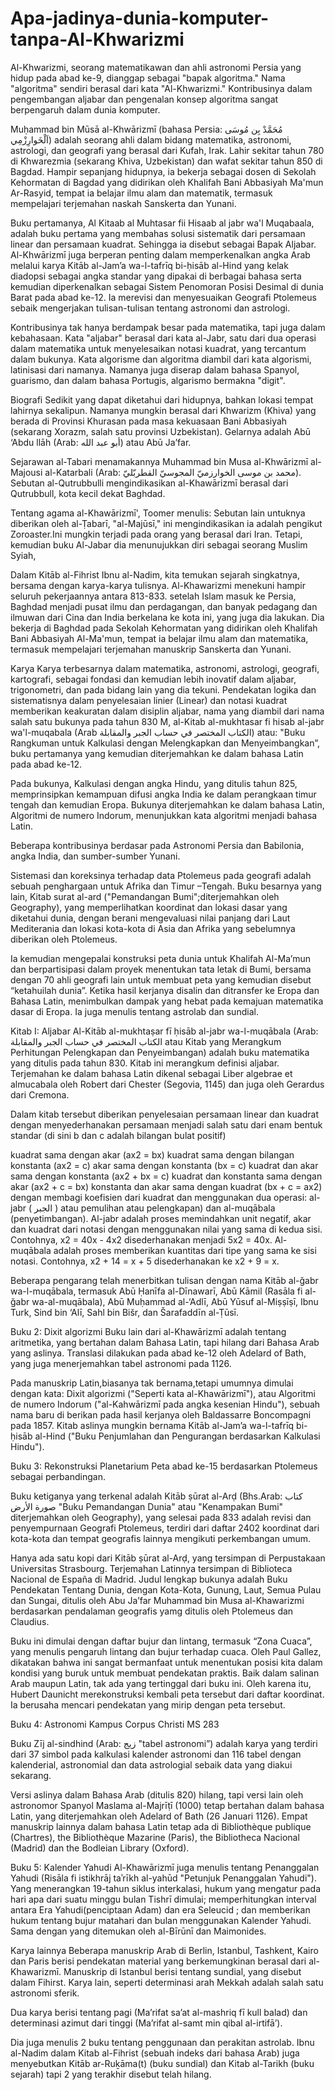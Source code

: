 # Apa-jadinya-dunia-komputer-tanpa-Al-Khwarizmi
Al-Khwarizmi, seorang matematikawan dan ahli astronomi Persia yang hidup pada abad ke-9, dianggap sebagai "bapak algoritma." Nama "algoritma" sendiri berasal dari kata "Al-Khwarizmi." Kontribusinya dalam pengembangan aljabar dan pengenalan konsep algoritma sangat berpengaruh dalam dunia komputer.

Muḥammad bin Mūsā al-Khwārizmī (bahasa Persia: مُحَمَّدْ بِن مُوسَى اَلْخَوارِزْمِي) adalah seorang ahli dalam bidang matematika, astronomi, astrologi, dan geografi yang berasal dari Kufah, Irak. Lahir sekitar tahun 780 di Khwarezmia (sekarang Khiva, Uzbekistan) dan wafat sekitar tahun 850 di Bagdad. Hampir sepanjang hidupnya, ia bekerja sebagai dosen di Sekolah Kehormatan di Bagdad yang didirikan oleh Khalifah Bani Abbasiyah Ma'mun Ar-Rasyid, tempat ia belajar ilmu alam dan matematik, termasuk mempelajari terjemahan naskah Sanskerta dan Yunani.

Buku pertamanya, Al Kitaab al Muhtasar fii Hisaab al jabr wa'l Muqabaala, adalah buku pertama yang membahas solusi sistematik dari persamaan linear dan persamaan kuadrat. Sehingga ia disebut sebagai Bapak Aljabar. Al-Khwārizmī juga berperan penting dalam memperkenalkan angka Arab melalui karya Kitāb al-Jam’a wa-l-tafrīq bi-ḥisāb al-Hind yang kelak diadopsi sebagai angka standar yang dipakai di berbagai bahasa serta kemudian diperkenalkan sebagai Sistem Penomoran Posisi Desimal di dunia Barat pada abad ke-12. Ia merevisi dan menyesuaikan Geografi Ptolemeus sebaik mengerjakan tulisan-tulisan tentang astronomi dan astrologi.

Kontribusinya tak hanya berdampak besar pada matematika, tapi juga dalam kebahasaan. Kata "aljabar" berasal dari kata al-Jabr, satu dari dua operasi dalam matematika untuk menyelesaikan notasi kuadrat, yang tercantum dalam bukunya. Kata algorisme dan algoritma diambil dari kata algorismi, latinisasi dari namanya. Namanya juga diserap dalam bahasa Spanyol, guarismo, dan dalam bahasa Portugis, algarismo bermakna "digit".

Biografi
Sedikit yang dapat diketahui dari hidupnya, bahkan lokasi tempat lahirnya sekalipun. Namanya mungkin berasal dari Khwarizm (Khiva) yang berada di Provinsi Khurasan pada masa kekuasaan Bani Abbasiyah (sekarang Xorazm, salah satu provinsi Uzbekistan). Gelarnya adalah Abū ‘Abdu llāh (Arab: أبو عبد الله) atau Abū Ja’far.

Sejarawan al-Tabari menamakannya Muhammad bin Musa al-Khwārizmī al-Majousi al-Katarbali (Arab: محمد بن موسى الخوارزميّ المجوسيّ القطربّليّ). Sebutan al-Qutrubbulli mengindikasikan al-Khawārizmī berasal dari Qutrubbull, kota kecil dekat Baghdad.

Tentang agama al-Khawārizmī', Toomer menulis: Sebutan lain untuknya diberikan oleh al-Ṭabarī, "al-Majūsī," ini mengindikasikan ia adalah pengikut Zoroaster.Ini mungkin terjadi pada orang yang berasal dari Iran. Tetapi, kemudian buku Al-Jabar dia menunujukkan diri sebagai seorang Muslim Syiah,

Dalam Kitāb al-Fihrist Ibnu al-Nadim, kita temukan sejarah singkatnya, bersama dengan karya-karya tulisnya. Al-Khawarizmi menekuni hampir seluruh pekerjaannya antara 813-833. setelah Islam masuk ke Persia, Baghdad menjadi pusat ilmu dan perdagangan, dan banyak pedagang dan ilmuwan dari Cina dan India berkelana ke kota ini, yang juga dia lakukan. Dia bekerja di Baghdad pada Sekolah Kehormatan yang didirikan oleh Khalifah Bani Abbasiyah Al-Ma'mun, tempat ia belajar ilmu alam dan matematika, termasuk mempelajari terjemahan manuskrip Sanskerta dan Yunani.

Karya
Karya terbesarnya dalam matematika, astronomi, astrologi, geografi, kartografi, sebagai fondasi dan kemudian lebih inovatif dalam aljabar, trigonometri, dan pada bidang lain yang dia tekuni. Pendekatan logika dan sistematisnya dalam penyelesaian linier (Linear) dan notasi kuadrat memberikan keakuratan dalam disiplin aljabar, nama yang diambil dari nama salah satu bukunya pada tahun 830 M, al-Kitab al-mukhtasar fi hisab al-jabr wa'l-muqabala (Arab الكتاب المختصر في حساب الجبر والمقابلة) atau: "Buku Rangkuman untuk Kalkulasi dengan Melengkapkan dan Menyeimbangkan”, buku pertamanya yang kemudian diterjemahkan ke dalam bahasa Latin pada abad ke-12.

Pada bukunya, Kalkulasi dengan angka Hindu, yang ditulis tahun 825, memprinsipkan kemampuan difusi angka India ke dalam perangkaan timur tengah dan kemudian Eropa. Bukunya diterjemahkan ke dalam bahasa Latin, Algoritmi de numero Indorum, menunjukkan kata algoritmi menjadi bahasa Latin.

Beberapa kontribusinya berdasar pada Astronomi Persia dan Babilonia, angka India, dan sumber-sumber Yunani.

Sistemasi dan koreksinya terhadap data Ptolemeus pada geografi adalah sebuah penghargaan untuk Afrika dan Timur –Tengah. Buku besarnya yang lain, Kitab surat al-ard ("Pemandangan Bumi";diterjemahkan oleh Geography), yang memperlihatkan koordinat dan lokasi dasar yang diketahui dunia, dengan berani mengevaluasi nilai panjang dari Laut Mediterania dan lokasi kota-kota di Asia dan Afrika yang sebelumnya diberikan oleh Ptolemeus.

Ia kemudian mengepalai konstruksi peta dunia untuk Khalifah Al-Ma’mun dan berpartisipasi dalam proyek menentukan tata letak di Bumi, bersama dengan 70 ahli geografi lain untuk membuat peta yang kemudian disebut “ketahuilah dunia”. Ketika hasil kerjanya disalin dan ditransfer ke Eropa dan Bahasa Latin, menimbulkan dampak yang hebat pada kemajuan matematika dasar di Eropa. Ia juga menulis tentang astrolab dan sundial.

Kitab I: Aljabar
Al-Kitāb al-mukhtaṣar fī ḥisāb al-jabr wa-l-muqābala (Arab: الكتاب المختصر في حساب الجبر والمقابلة atau Kitab yang Merangkum Perhitungan Pelengkapan dan Penyeimbangan) adalah buku matematika yang ditulis pada tahun 830. Kitab ini merangkum definisi aljabar. Terjemahan ke dalam bahasa Latin dikenal sebagai Liber algebrae et almucabala oleh Robert dari Chester (Segovia, 1145) dan juga oleh Gerardus dari Cremona.

Dalam kitab tersebut diberikan penyelesaian persamaan linear dan kuadrat dengan menyederhanakan persamaan menjadi salah satu dari enam bentuk standar (di sini b dan c adalah bilangan bulat positif)

kuadrat sama dengan akar (ax2 = bx)
kuadrat sama dengan bilangan konstanta (ax2 = c)
akar sama dengan konstanta (bx = c)
kuadrat dan akar sama dengan konstanta (ax2 + bx = c)
kuadrat dan konstanta sama dengan akar (ax2 + c = bx)
konstanta dan akar sama dengan kuadrat (bx + c = ax2)
dengan membagi koefisien dari kuadrat dan menggunakan dua operasi: al-jabr ( الجبر ) atau pemulihan atau pelengkapan) dan al-muqābala (penyetimbangan). Al-jabr adalah proses memindahkan unit negatif, akar dan kuadrat dari notasi dengan menggunakan nilai yang sama di kedua sisi. Contohnya, x2 = 40x - 4x2 disederhanakan menjadi 5x2 = 40x. Al-muqābala adalah proses memberikan kuantitas dari tipe yang sama ke sisi notasi. Contohnya, x2 + 14 = x + 5 disederhanakan ke x2 + 9 = x.

Beberapa pengarang telah menerbitkan tulisan dengan nama Kitāb al-ǧabr wa-l-muqābala, termasuk Abū Ḥanīfa al-Dīnawarī, Abū Kāmil (Rasāla fi al-ǧabr wa-al-muqābala), Abū Muḥammad al-‘Adlī, Abū Yūsuf al-Miṣṣīṣī, Ibnu Turk, Sind bin ‘Alī, Sahl bin Bišr, dan Šarafaddīn al-Ṭūsī.

Buku 2: Dixit algorizmi
Buku lain dari al-Khawārizmī adalah tentang aritmetika, yang bertahan dalam Bahasa Latin, tapi hilang dari Bahasa Arab yang aslinya. Translasi dilakukan pada abad ke-12 oleh Adelard of Bath, yang juga menerjemahkan tabel astronomi pada 1126.

Pada manuskrip Latin,biasanya tak bernama,tetapi umumnya dimulai dengan kata: Dixit algorizmi ("Seperti kata al-Khawārizmī"), atau Algoritmi de numero Indorum ("al-Kahwārizmī pada angka kesenian Hindu"), sebuah nama baru di berikan pada hasil kerjanya oleh Baldassarre Boncompagni pada 1857. Kitab aslinya mungkin bernama Kitāb al-Jam’a wa-l-tafrīq bi-ḥisāb al-Hind ("Buku Penjumlahan dan Pengurangan berdasarkan Kalkulasi Hindu").

Buku 3: Rekonstruksi Planetarium
Peta abad ke-15 berdasarkan Ptolemeus sebagai perbandingan.

Buku ketiganya yang terkenal adalah Kitāb ṣūrat al-Arḍ (Bhs.Arab: كتاب صورة الأرض "Buku Pemandangan Dunia" atau "Kenampakan Bumi" diterjemahkan oleh Geography), yang selesai pada 833 adalah revisi dan penyempurnaan Geografi Ptolemeus, terdiri dari daftar 2402 koordinat dari kota-kota dan tempat geografis lainnya mengikuti perkembangan umum.

Hanya ada satu kopi dari Kitāb ṣūrat al-Arḍ, yang tersimpan di Perpustakaan Universitas Strasbourg. Terjemahan Latinnya tersimpan di Biblioteca Nacional de España di Madrid. Judul lengkap bukunya adalah Buku Pendekatan Tentang Dunia, dengan Kota-Kota, Gunung, Laut, Semua Pulau dan Sungai, ditulis oleh Abu Ja’far Muhammad bin Musa al-Khawarizmi berdasarkan pendalaman geografis yamg ditulis oleh Ptolemeus dan Claudius.

Buku ini dimulai dengan daftar bujur dan lintang, termasuk “Zona Cuaca”, yang menulis pengaruh lintang dan bujur terhadap cuaca. Oleh Paul Gallez, dikatakan bahwa ini sangat bermanfaat untuk menentukan posisi kita dalam kondisi yang buruk untuk membuat pendekatan praktis. Baik dalam salinan Arab maupun Latin, tak ada yang tertinggal dari buku ini. Oleh karena itu, Hubert Daunicht merekonstruksi kembali peta tersebut dari daftar koordinat. Ia berusaha mencari pendekatan yang mirip dengan peta tersebut.

Buku 4: Astronomi
Kampus Corpus Christi MS 283

Buku Zīj al-sindhind (Arab: زيج "tabel astronomi”) adalah karya yang terdiri dari 37 simbol pada kalkulasi kalender astronomi dan 116 tabel dengan kalenderial, astronomial dan data astrologial sebaik data yang diakui sekarang.

Versi aslinya dalam Bahasa Arab (ditulis 820) hilang, tapi versi lain oleh astronomor Spanyol Maslama al-Majrīṭī (1000) tetap bertahan dalam bahasa Latin, yang diterjemahkan oleh Adelard of Bath (26 Januari 1126). Empat manuskrip lainnya dalam bahasa Latin tetap ada di Bibliothèque publique (Chartres), the Bibliothèque Mazarine (Paris), the Bibliotheca Nacional (Madrid) dan the Bodleian Library (Oxford).

Buku 5: Kalender Yahudi
Al-Khawārizmī juga menulis tentang Penanggalan Yahudi (Risāla fi istikhrāj taʾrīkh al-yahūd "Petunjuk Penanggalan Yahudi"). Yang menerangkan 19-tahun siklus interkalasi, hukum yang mengatur pada hari apa dari suatu minggu bulan Tishrī dimulai; memperhitungkan interval antara Era Yahudi(penciptaan Adam) dan era Seleucid ; dan memberikan hukum tentang bujur matahari dan bulan menggunakan Kalender Yahudi. Sama dengan yang ditemukan oleh al-Bīrūnī dan Maimonides.

Karya lainnya
Beberapa manuskrip Arab di Berlin, Istanbul, Tashkent, Kairo dan Paris berisi pendekatan material yang berkemungkinan berasal dari al-Khawarizmī. Manuskrip di Istanbul berisi tentang sundial, yang disebut dalam Fihirst. Karya lain, seperti determinasi arah Mekkah adalah salah satu astronomi sferik.

Dua karya berisi tentang pagi (Ma’rifat sa’at al-mashriq fī kull balad) dan determinasi azimut dari tinggi (Ma’rifat al-samt min qibal al-irtifā’).

Dia juga menulis 2 buku tentang penggunaan dan perakitan astrolab. Ibnu al-Nadim dalam Kitab al-Fihrist (sebuah indeks dari bahasa Arab) juga menyebutkan Kitāb ar-Ruḵāma(t) (buku sundial) dan Kitab al-Tarikh (buku sejarah) tapi 2 yang terakhir disebut telah hilang.

